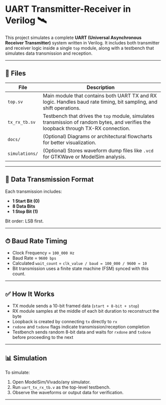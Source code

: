 

# UART Transmitter-Receiver in Verilog 🛰️

This project simulates a complete **UART (Universal Asynchronous Receiver Transmitter)** system written in Verilog. It includes both transmitter and receiver logic inside a single `top` module, along with a testbench that simulates data transmission and reception.

---

## 🔧 Files

| File          | Description |
|---------------|-------------|
| `top.sv`      | Main module that contains both UART TX and RX logic. Handles baud rate timing, bit sampling, and shift operations. |
| `tx_rx_tb.sv` | Testbench that drives the `top` module, simulates transmission of random bytes, and verifies the loopback through TX-RX connection. |
| `docs/`       | (Optional) Diagrams or architectural flowcharts for better visualization. |
| `simulations/`| (Optional) Stores waveform dump files like `.vcd` for GTKWave or ModelSim analysis. |

---

## 🔁 Data Transmission Format

Each transmission includes:

- **1 Start Bit (0)**
- **8 Data Bits**
- **1 Stop Bit (1)**

Bit order: LSB first.

---

## ⏱ Baud Rate Timing

- Clock Frequency = `100_000 Hz`
- Baud Rate = `9600 bps`
- Calculated `wait_count` = `clk_value / baud = 100_000 / 9600 ≈ 10`  
- Bit transmission uses a finite state machine (FSM) synced with this count.

---

## ✅ How It Works

- TX module sends a 10-bit framed data (`start + 8-bit + stop`)
- RX module samples at the middle of each bit duration to reconstruct the byte
- Loopback is created by connecting `tx` directly to `rx`
- `rxdone` and `txdone` flags indicate transmission/reception completion
- Testbench sends random 8-bit data and waits for `rxdone` and `txdone` before proceeding to the next

---

## 📊 Simulation

To simulate:

1. Open ModelSim/Vivado/any simulator.
2. Run `uart_tx_rx_tb.v` as the top-level testbench.
3. Observe the waveforms or output data for verification.

---


